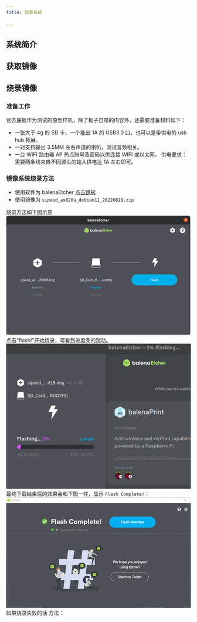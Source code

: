 ```yaml
---
title: 烧录系统  

---
```


## 系统简介

## 获取镜像

## 烧录镜像

### 准备工作

官方底板作为测试的原型样机，除了板子自带的内容外，还需要准备材料如下：
- 一张大于 4g 的 SD 卡，一个能出 1A 的 USB3.0 口，也可以是带供电的 usb hub 拓展。 
- 一对支持输出 3.5MM 左右声道的喇叭，测试音频相关。
- 一台 WIFI 路由器 AP 热点账号及密码以供连接 WIFI 或以太网。
供电要求：需要两条线来自不同源头的输入供电达 1A 左右即可。

### 镜像系统烧录方法

- 使用软件为 balenaEtcher [点击跳转](https://www.balena.io/etcher/)
- 使用镜像为 `sipeed_ax620a_debian11_20220819.zip` []()

烧录方法如下图示意
![etcher](./../assets/etcher.jpg)
点击“flash!”开始烧录，可看到进度条的跳动。
![etcher_two](./../assets/etcher_t.jpg)
最终下载结束后的效果会和下图一样，显示 `Flash Complete!`：
![etcher_three](./../assets/etcher_h.jpg)
如果烧录失败的话 方法：
